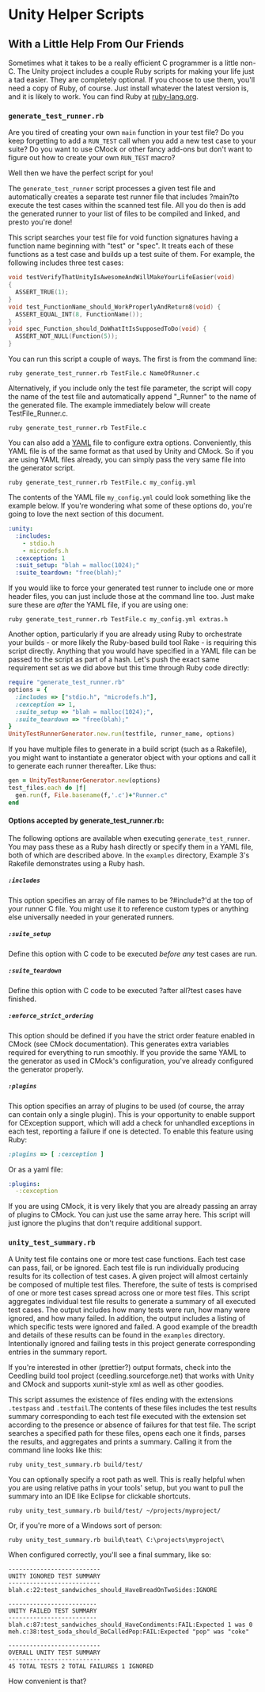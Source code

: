 # Unity Helper Scripts
## With a Little Help From Our Friends
Sometimes what it takes to be a really efficient C programmer is a little non-C. 
The Unity project includes a couple Ruby scripts for making your life just a tad 
easier. They are completely optional. If you choose to use them, you'll need a 
copy of Ruby, of course. Just install whatever the latest version is, and it is 
likely to work. You can find Ruby at [ruby-lang.org](https://ruby-labg.org/).

### `generate_test_runner.rb`
Are you tired of creating your own `main` function in your test file? Do you 
keep forgetting to add a `RUN_TEST` call when you add a new test case to your 
suite? Do you want to use CMock or other fancy add-ons but don't want to figure 
out how to create your own `RUN_TEST` macro?

Well then we have the perfect script for you!

The `generate_test_runner` script processes a given test file and automatically 
creates a separate test runner file that includes ?main?to execute the test 
cases within the scanned test file. All you do then is add the generated runner 
to your list of files to be compiled and linked, and presto you're done!

This script searches your test file for void function signatures having a
function name beginning with "test" or "spec". It treats each of these 
functions as a test case and builds up a test suite of them. For example, the 
following includes three test cases:

```C
void testVerifyThatUnityIsAwesomeAndWillMakeYourLifeEasier(void)
{
  ASSERT_TRUE(1);
}
void test_FunctionName_should_WorkProperlyAndReturn8(void) {
  ASSERT_EQUAL_INT(8, FunctionName());
}
void spec_Function_should_DoWhatItIsSupposedToDo(void) {
  ASSERT_NOT_NULL(Function(5));
}
```

You can run this script a couple of ways. The first is from the command line:

```Shell
ruby generate_test_runner.rb TestFile.c NameOfRunner.c
```

Alternatively, if you include only the test file parameter, the script will copy 
the name of the test file and automatically append "_Runner" to the name of the 
generated file. The example immediately below will create TestFile_Runner.c.

```Shell
ruby generate_test_runner.rb TestFile.c
```

You can also add a [YAML](http://www.yaml.org/) file to configure extra options. 
Conveniently, this YAML file is of the same format as that used by Unity and 
CMock. So if you are using YAML files already, you can simply pass the very same 
file into the generator script. 

```Shell
ruby generate_test_runner.rb TestFile.c my_config.yml
```

The contents of the YAML file `my_config.yml` could look something like the 
example below. If you're wondering what some of these options do, you're going 
to love the next section of this document.

```YAML
:unity:
  :includes:
    - stdio.h
    - microdefs.h
  :cexception: 1
  :suit_setup: "blah = malloc(1024);"
  :suite_teardown: "free(blah);"
```

If you would like to force your generated test runner to include one or more 
header files, you can just include those at the command line too. Just make sure 
these are _after_ the YAML file, if you are using one:

```Shell
ruby generate_test_runner.rb TestFile.c my_config.yml extras.h
```

Another option, particularly if you are already using Ruby to orchestrate your 
builds - or more likely the Ruby-based build tool Rake - is requiring this 
script directly. Anything that you would have specified in a YAML file can be 
passed to the script as part of a hash. Let's push the exact same requirement 
set as we did above but this time through Ruby code directly:

```Ruby
require "generate_test_runner.rb"
options = {
  :includes => ["stdio.h", "microdefs.h"],
  :cexception => 1,
  :suite_setup => "blah = malloc(1024);",
  :suite_teardown => "free(blah);"
}
UnityTestRunnerGenerator.new.run(testfile, runner_name, options)
```

If you have multiple files to generate in a build script (such as a Rakefile), 
you might want to instantiate a generator object with your options and call it 
to generate each runner thereafter. Like thus:

```Ruby
gen = UnityTestRunnerGenerator.new(options)
test_files.each do |f|
  gen.run(f, File.basename(f,'.c')+"Runner.c"
end
```

#### Options accepted by generate_test_runner.rb:
The following options are available when executing `generate_test_runner`. You 
may pass these as a Ruby hash directly or specify them in a YAML file, both of 
which are described above. In the `examples` directory, Example 3's Rakefile 
demonstrates using a Ruby hash.

##### `:includes`
This option specifies an array of file names to be ?#include?'d at the top of 
your runner C file. You might use it to reference custom types or anything else 
universally needed in your generated runners.

##### `:suite_setup`
Define this option with C code to be executed _before any_ test cases are run.

##### `:suite_teardown`
Define this option with C code to be executed ?after all?test cases have 
finished.

##### `:enforce_strict_ordering`
This option should be defined if you have the strict order feature enabled in 
CMock (see CMock documentation). This generates extra variables required for 
everything to run smoothly. If you provide the same YAML to the generator as 
used in CMock's configuration, you've already configured the generator properly.

##### `:plugins`
This option specifies an array of plugins to be used (of course, the array can 
contain only a single plugin). This is your opportunity to enable support for 
CException support, which will add a check for unhandled exceptions in each 
test, reporting a failure if one is detected. To enable this feature using Ruby:

```Ruby
:plugins => [ :cexception ]
```

Or as a yaml file:

```YAML
:plugins:
  -:cexception
```

If you are using CMock, it is very likely that you are already passing an array 
of plugins to CMock. You can just use the same array here. This script will just 
ignore the plugins that don't require additional support.

### `unity_test_summary.rb`
A Unity test file contains one or more test case functions. Each test case can 
pass, fail, or be ignored. Each test file is run individually producing results 
for its collection of test cases. A given project will almost certainly be 
composed of multiple test files. Therefore, the suite of tests is comprised of 
one or more test cases spread across one or more test files. This script 
aggregates individual test file results to generate a summary of all executed 
test cases. The output includes how many tests were run, how many were ignored, 
and how many failed. In addition, the output includes a listing of which 
specific tests were ignored and failed. A good example of the breadth and 
details of these results can be found in the `examples` directory. Intentionally 
ignored and failing tests in this project generate corresponding entries in the 
summary report.

If you're interested in other (prettier?) output formats, check into the 
Ceedling build tool project (ceedling.sourceforge.net) that works with Unity and 
CMock and supports xunit-style xml as well as other goodies.

This script assumes the existence of files ending with the extensions 
`.testpass` and `.testfail`.The contents of these files includes the test 
results summary corresponding to each test file executed with the extension set 
according to the presence or absence of failures for that test file. The script 
searches a specified path for these files, opens each one it finds, parses the 
results, and aggregates and prints a summary. Calling it from the command line 
looks like this: 

```Shell
ruby unity_test_summary.rb build/test/
```

You can optionally specify a root path as well. This is really helpful when you 
are using relative paths in your tools' setup, but you want to pull the summary 
into an IDE like Eclipse for clickable shortcuts.

```Shell
ruby unity_test_summary.rb build/test/ ~/projects/myproject/
```

Or, if you're more of a Windows sort of person:

```Shell
ruby unity_test_summary.rb build\teat\ C:\projects\myproject\
```

When configured correctly, you'll see a final summary, like so:

```Shell
--------------------------
UNITY IGNORED TEST SUMMARY
--------------------------
blah.c:22:test_sandwiches_should_HaveBreadOnTwoSides:IGNORE

-------------------------
UNITY FAILED TEST SUMMARY
-------------------------
blah.c:87:test_sandwiches_should_HaveCondiments:FAIL:Expected 1 was 0
meh.c:38:test_soda_should_BeCalledPop:FAIL:Expected "pop" was "coke"

--------------------------
OVERALL UNITY TEST SUMMARY
--------------------------
45 TOTAL TESTS 2 TOTAL FAILURES 1 IGNORED
```

How convenient is that?
